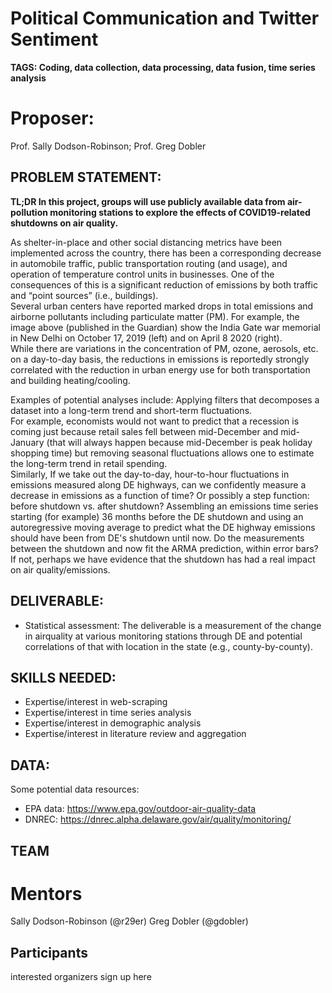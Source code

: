 # Political Communication and Twitter Sentiment
**TAGS: Coding, data collection, data processing, data fusion, time series analysis**

# Proposer: 
Prof. Sally Dodson-Robinson; Prof. Greg Dobler

## PROBLEM STATEMENT: 
**TL;DR In this project, groups will use publicly available data from air-pollution monitoring stations to explore the effects of 
COVID19-related shutdowns on air quality.**

As shelter-in-place and other social distancing metrics have been implemented across the country, 
there has been a corresponding decrease in automobile traffic, public transportation routing (and usage), 
and operation of temperature control units in businesses.  One of the consequences of this is a significant 
reduction of emissions by both traffic and “point sources” (i.e., buildings).  
Several urban centers have reported marked drops in total emissions and airborne pollutants including 
particulate matter (PM).  For example, the image above (published in the Guardian) show the 
India Gate war memorial in New Delhi on October 17, 2019 (left) and on April 8 2020 (right).  
While there are variations in the concentration of PM, ozone, aerosols, etc. 
on a day-to-day basis, the reductions in emissions is reportedly strongly correlated with the reduction in 
urban energy use for both transportation and building heating/cooling.  

Examples of potential analyses include:
Applying filters that decomposes a dataset into a long-term trend and short-term fluctuations.  
For example, economists would not want to predict that a recession is coming just because retail sales fell between mid-December and mid-January (that will always happen because mid-December is peak holiday shopping time) but removing seasonal fluctuations allows one to estimate the long-term trend in retail spending.  
Similarly, If we take out the day-to-day, hour-to-hour fluctuations in emissions measured along DE highways, can we confidently measure a decrease in emissions as a function of time? Or possibly a step function: before shutdown vs. after shutdown?
Assembling an emissions time series starting (for example) 36 months before the DE shutdown and using an autoregressive moving average to predict what the DE highway emissions should have been from DE's shutdown until now.  Do the measurements between the shutdown and now fit the ARMA prediction, within error bars?  If not, perhaps we have evidence that the shutdown has had a real impact on air quality/emissions.



## DELIVERABLE: 
- Statistical assessment: The deliverable is a measurement of the change in airquality at various monitoring stations through DE and potential correlations of that with location in the state (e.g., county-by-county).

## SKILLS NEEDED: 
- Expertise/interest in web-scraping
- Expertise/interest in time series analysis
- Expertise/interest in demographic analysis
- Expertise/interest in literature review and aggregation

## DATA: 
Some potential data resources:
- EPA data: https://www.epa.gov/outdoor-air-quality-data
- DNREC: https://dnrec.alpha.delaware.gov/air/quality/monitoring/

## TEAM
# Mentors 
Sally Dodson-Robinson (@r29er) Greg Dobler (@gdobler)

## Participants
interested organizers sign up here

